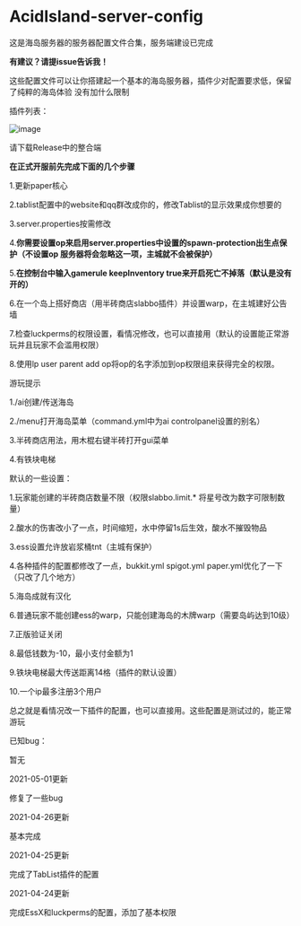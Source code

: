 # AcidIsland-server-config
这是海岛服务器的服务器配置文件合集，服务端建设已完成

**有建议？请提issue告诉我！**

这些配置文件可以让你搭建起一个基本的海岛服务器，插件少对配置要求低，保留了纯粹的海岛体验
没有加什么限制


插件列表：

![image](https://user-images.githubusercontent.com/25699126/116084468-6aca8e00-a6d0-11eb-812b-e88f2aef9b47.png)


请下载Release中的整合端


**在正式开服前先完成下面的几个步骤**

1.更新paper核心

2.tablist配置中的website和qq群改成你的，修改Tablist的显示效果成你想要的

3.server.properties按需修改

4.**你需要设置op来启用server.properties中设置的spawn-protection出生点保护（不设置op 服务器将会忽略这一项，主城就不会被保护）**

5.**在控制台中输入gamerule keepInventory true来开启死亡不掉落（默认是没有开的）**

6.在一个岛上搭好商店（用半砖商店slabbo插件）并设置warp，在主城建好公告墙

7.检查luckperms的权限设置，看情况修改，也可以直接用（默认的设置能正常游玩并且玩家不会滥用权限）

8.使用lp user <name> parent add op将op的名字添加到op权限组来获得完全的权限。


游玩提示

1./ai创建/传送海岛

2./menu打开海岛菜单（command.yml中为ai controlpanel设置的别名）

3.半砖商店用法，用木棍右键半砖打开gui菜单

4.有铁块电梯


默认的一些设置：

1.玩家能创建的半砖商店数量不限（权限slabbo.limit.*   将星号改为数字可限制数量）

2.酸水的伤害改小了一点，时间缩短，水中停留1s后生效，酸水不摧毁物品

3.ess设置允许放岩浆桶tnt（主城有保护）

4.各种插件的配置都修改了一点，bukkit.yml spigot.yml paper.yml优化了一下（只改了几个地方）

5.海岛成就有汉化

6.普通玩家不能创建ess的warp，只能创建海岛的木牌warp（需要岛屿达到10级）

7.正版验证关闭

8.最低钱数为-10，最小支付金额为1

9.铁块电梯最大传送距离14格（插件的默认设置）

10.一个ip最多注册3个用户

总之就是看情况改一下插件的配置，也可以直接用。这些配置是测试过的，能正常游玩




已知bug：

暂无

2021-05-01更新

修复了一些bug

2021-04-26更新

基本完成

2021-04-25更新

完成了TabList插件的配置

2021-04-24更新

完成EssX和luckperms的配置，添加了基本权限

